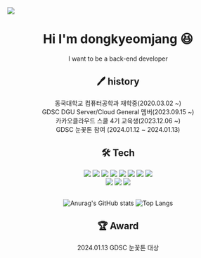 <div>
    <img src="https://capsule-render.vercel.app/api?type=waving&color=0:FFA500,100:FF4500&height=200&section=header&text=dongkyeomjang&fontSize=90" />
</div>
<div align="center">
<h1 style="text-align:center"> Hi I'm dongkyeomjang 😆</h1> I want to be a back-end developer

## 🖊️ history
동국대학교 컴퓨터공학과 재학중(2020.03.02 ~)<br>
GDSC DGU Server/Cloud General 멤버(2023.09.15 ~)<br>
카카오클라우드 스쿨 4기 교육생(2023.12.06 ~)<br>
GDSC 눈꽃톤 참여 (2024.01.12 ~ 2024.01.13)

## 🛠️ Tech
<img src="https://img.shields.io/badge/Django-092E20?style=for-the-badge&logo=django&logoColor=white"/>
<img src="https://img.shields.io/badge/Spring-6DB33F?style=for-the-badge&logo=Spring&logoColor=white"/>
<img src="https://img.shields.io/badge/ORACLE-F80000?style=for-the-badge&logo=oracle&logoColor=white"/>
<img src="https://img.shields.io/badge/MySQL-4479A1?style=for-the-badge&logo=MySQL&logoColor=white"/>
<img src="https://img.shields.io/badge/MariaDB-003545?style=for-the-badge&logo=mariaDB&logoColor=white"/>
<img src="https://img.shields.io/badge/java-007396?style=for-the-badge&logo=java&logoColor=white"/>
<img src="https://img.shields.io/badge/C++-00599C?style=for-the-badge&logo=C++&logoColor=white"/>
<img src="https://img.shields.io/badge/Python-3776AB?style=for-the-badge&logo=Python&logoColor=white"/> <br>
<img src="https://img.shields.io/badge/amazonaws-232F3E?style=for-the-badge&logo=amazonaws&logoColor=white"/>
<img src="https://img.shields.io/badge/amazonec2-FF9900?style=for-the-badge&logo=amazonec2&logoColor=white"/>
<img src="https://img.shields.io/badge/amazonrds-527FFF?style=for-the-badge&logo=amazonrds&logoColor=white"/>

##
![Anurag's GitHub stats](https://github-readme-stats.vercel.app/api?username=dongkyeomjang&show_icons=true&theme=dracula)
![Top Langs](https://github-readme-stats.vercel.app/api/top-langs/?username=dongkyeomjang&layout=compact&theme=dracula)


## 🏆 Award
<div align="center">
2024.01.13 GDSC 눈꽃톤 대상
